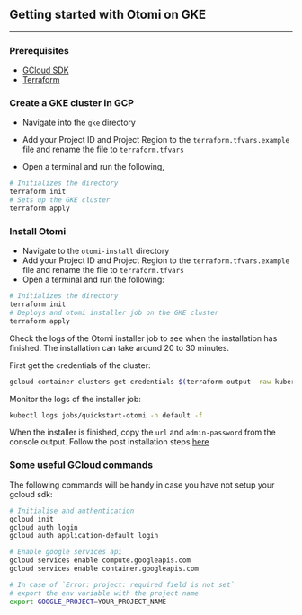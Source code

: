 ## Getting started with Otomi on GKE

---

### Prerequisites

- [GCloud SDK](https://cloud.google.com/sdk/docs/install)
- [Terraform](https://cloud.google.com/sdk/docs/install)

### Create a GKE cluster in GCP

- Navigate into the `gke` directory
- Add your Project ID and Project Region to the `terraform.tfvars.example` file and rename the file to `terraform.tfvars`

- Open a terminal and run the following,

```bash
# Initializes the directory
terraform init
# Sets up the GKE cluster
terraform apply
```
### Install Otomi

- Navigate to the `otomi-install` directory
- Add your Project ID and Project Region to the `terraform.tfvars.example` file and rename the file to `terraform.tfvars`
- Open a terminal and run the following:

```bash
# Initializes the directory
terraform init
# Deploys and otomi installer job on the GKE cluster
terraform apply
```

Check the logs of the Otomi installer job to see when the installation has finished. The installation can take around 20 to 30 minutes.

First get the credentials of the cluster:

```bash
gcloud container clusters get-credentials $(terraform output -raw kubernetes_cluster_name) --region $(terraform output -raw region)
```

Monitor the logs of the installer job:

```bash
kubectl logs jobs/quickstart-otomi -n default -f
```

When the installer is finished, copy the `url` and `admin-password` from the console output. Follow the post installation steps [here](https://otomi.io/docs/installation/post-install)

### Some useful GCloud commands

The following commands will be handy in case you have not setup your gcloud sdk:

```bash
# Initialise and authentication
gcloud init
gcloud auth login
gcloud auth application-default login

# Enable google services api
gcloud services enable compute.googleapis.com
gcloud services enable container.googleapis.com

# In case of `Error: project: required field is not set`
# export the env variable with the project name
export GOOGLE_PROJECT=YOUR_PROJECT_NAME
```
